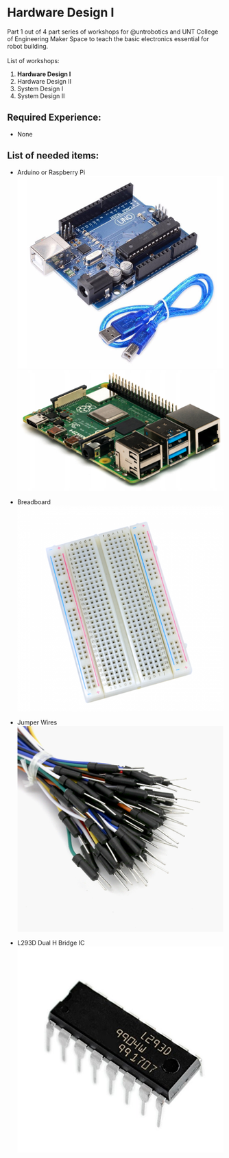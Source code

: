 # Hardware Design I
Part 1 out of 4 part series of workshops for @untrobotics and UNT College of Engineering Maker Space to teach the basic electronics essential for robot building. 
<br />
<br />
List of workshops: 
<t>
1. **Hardware Design I** <br />
2. Hardware Design II  <br />
3. System Design I   <br />
4. System Design II <br />
</t>

## Required Experience:
* None 
## List of needed items: <br/>

* Arduino or Raspberry Pi <br />
![ Arduino ](Needed%20Items/arduino-uno.jpg) 
![ Raspberry Pi ](Needed%20Items/Raspberry-Pi.jpg)

* Breadboard <br />
![ Breadboard ](Needed%20Items/Breadboard.png)

* Jumper Wires <br />
![ Jumper Wires ](Needed%20Items/Jumper-Wires.jpg)

* L293D Dual H Bridge IC <br />
![ L293D ](Needed%20Items/L293D-IC.jpg)
